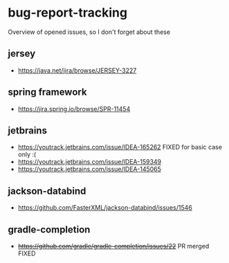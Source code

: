 # bug-report-tracking

Overview of opened issues, so I don't forget about these

## jersey

* https://java.net/jira/browse/JERSEY-3227

## spring framework

* https://jira.spring.io/browse/SPR-11454

## jetbrains

* https://youtrack.jetbrains.com/issue/IDEA-165262 FIXED for basic case only :(
* https://youtrack.jetbrains.com/issue/IDEA-159349
* https://youtrack.jetbrains.com/issue/IDEA-145065

## jackson-databind

* https://github.com/FasterXML/jackson-databind/issues/1546

## gradle-completion

* ~~https://github.com/gradle/gradle-completion/issues/22~~ PR merged FIXED
